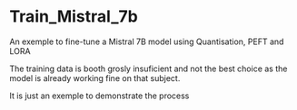 # Train_Mistral_7b
An exemple to fine-tune a Mistral 7B model using Quantisation, PEFT and LORA

The training data is booth grosly insuficient and not the best choice as the model is already working fine on that subject. 

It is just an exemple to demonstrate the process
